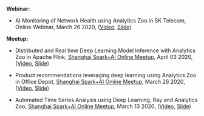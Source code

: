 **Webinar:**

* AI Monitoring of Network Health using Analytics Zoo in SK Telecom, Online Webinar, March 26 2020, ([Video](https://webinar.intel.com/AI_Monitoring_WebinarREG?cid=em&source=elo&campid=dcg_EMEA_dcgnt_EN_2020_SKT%20AI%20Monitoring%20Webinar_C-MKA-16515_T-MKA-17410&content=dcg_EMEA_dcgnt_EMPW_EN_2020_SKT%20AI%20Monitoring%20WebinarOD_B_C-MKA-16515_T-MKA-17410&elq_cid=5656555&em_id=55798&elqrid=15231a3f77a74330ad6d259e4c4a719d&elqcampid=36699&erpm_id=8713909&trackSrc=MKA-17410_OD&elqTrackId=ed8961eb4a0e4506a15ba38a6b4150ab&elq=15231a3f77a74330ad6d259e4c4a719d&elqaid=55798&elqat=1&elqCampaignId=36699), [Slide](https://github.com/analytics-zoo/analytics-zoo.github.io/blob/master/presentations/0326%20Webinar%20SKT_AI%20Network%20Analytics_FINAL.pdf))

**Meetup:**

* Distributed and Real time Deep Learning Model Inference with Analytics Zoo in Apache Flink, [Shanghai Spark+AI Online Meetup](https://www.meetup.com/Shanghai-Apache-Spark-AI-Meetup/events/269684859/), April 03 2020, ([Video](https://www.slidestalk.com/AnalyticsZoo/Flink_AnalyticsZoo_Inference?video), [Slide](https://github.com/analytics-zoo/analytics-zoo.github.io/blob/master/presentations/0403%20Meetup%20Distributed%20and%20Real%20time%20Deep%20Learning%20Model%20Inference%20with%20Analytics%20Zoo%20in%20Apache%20Flink.pdf))

* Product recommendations leveraging deep learning using Analytics Zoo in Office Depot, [Shanghai Spark+AI Online Meetup](https://www.meetup.com/Shanghai-Apache-Spark-AI-Meetup/events/269598427/ ), March 26 2020, ([Video](https://tianchi.aliyun.com/course/video?liveId=41144), [Slide](https://github.com/analytics-zoo/analytics-zoo.github.io/blob/master/presentations/0326%20Meetup%20Product%20recommendations%20leveraging%20deep%20learning%20using%20Analytics%20Zoo%20in%20Office%20Depot.pdf))

* Automated Time Series Analysis using Deep Learning, Ray and Analytics Zoo, [Shanghai Spark+AI Online Meetup](https://www.meetup.com/Shanghai-Apache-Spark-AI-Meetup/events/269342169/), March 13 2020, ([Video](https://www.slidestalk.com/AnalyticsZoo/automl_time_series_az?video=&_fuid=10668), [Slide](https://github.com/analytics-zoo/analytics-zoo.github.io/blob/master/presentations/0313%20Meetup%20Automated%20Time%20Series%20Analysis%20using%20Deep%20Learning%2C%20Ray%20and%20Analytics%20Zoo.pdf))
